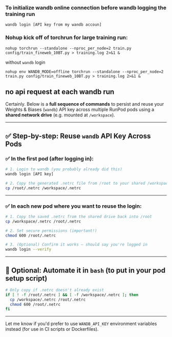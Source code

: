 ### To initialize wandb online connection before wandb logging the training run
```
wandb login [API key from my wandb accoun] 
```

### Nohup kick off of torchrun for large training run:
```nohup torchrun --standalone --nproc_per_node=2 train.py config/train_fineweb_10BT.py > training.log 2>&1 &```

without ```wandb``` login

```nohup env WANDB_MODE=offline torchrun --standalone --nproc_per_node=2 train.py config/train_fineweb_10BT.py > training.log 2>&1 &```


## no api request at each wandb run

Certainly. Below is a **full sequence of commands** to persist and reuse your Weights & Biases (`wandb`) API key across multiple RunPod pods using a **shared network drive** (e.g. mounted at `/workspace`).

---

## ✅ Step-by-step: Reuse `wandb` API Key Across Pods

### ✅ In the **first pod** (after logging in):

```bash
# 1. Login to wandb (you probably already did this)
wandb login [API key]

# 2. Copy the generated .netrc file from /root to your shared /workspace drive
cp /root/.netrc /workspace/.netrc
```

---

### ✅ In **each new pod** where you want to reuse the login:

```bash
# 1. Copy the saved .netrc from the shared drive back into /root
cp /workspace/.netrc /root/.netrc

# 2. Set secure permissions (important!)
chmod 600 /root/.netrc

# 3. (Optional) Confirm it works — should say you're logged in
wandb login --verify
```

---

## 🔁 Optional: Automate it in `bash` (to put in your pod setup script)

```bash
# Only copy if .netrc doesn't already exist
if [ ! -f /root/.netrc ] && [ -f /workspace/.netrc ]; then
  cp /workspace/.netrc /root/.netrc
  chmod 600 /root/.netrc
fi
```

---

Let me know if you'd prefer to use `WANDB_API_KEY` environment variables instead (for use in CI scripts or Dockerfiles).
